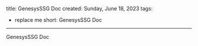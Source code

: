title: GenesysSSG Doc
created: Sunday, June 18, 2023
tags:
  - replace me
short: GenesysSSG Doc
---
GenesysSSG Doc